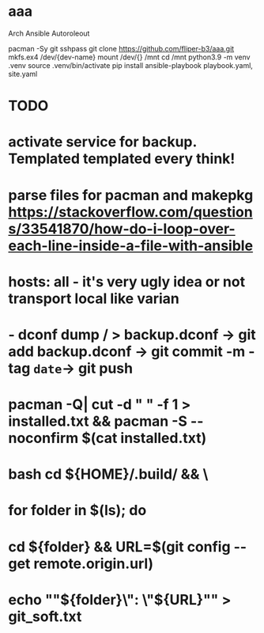 # aaa
Arch Ansible Autoroleout

pacman -Sy git sshpass
git clone https://github.com/fliper-b3/aaa.git
mkfs.ex4 /dev/{dev-name}
mount /dev/{} /mnt
cd /mnt
python3.9 -m venv .venv
source .venv/bin/activate
pip install ansible-playbook playbook.yaml, site.yaml
# TODO
# activate service for backup. Templated templated every think!
# parse files for pacman and makepkg https://stackoverflow.com/questions/33541870/how-do-i-loop-over-each-line-inside-a-file-with-ansible
# hosts: all - it's very ugly idea or not transport local like varian
# - dconf dump / > backup.dconf -> git add backup.dconf -> git commit -m -tag `date`-> git push
# pacman -Q| cut -d " " -f 1 > installed.txt && pacman -S --noconfirm $(cat installed.txt)
# bash cd ${HOME}/.build/ && \
# for folder in $(ls); do
# cd ${folder} && URL=$(git config --get remote.origin.url)
# echo "\"${folder}\": \"${URL}\"" > git_soft.txt